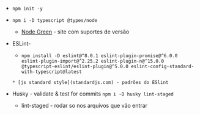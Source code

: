 


* `npm init -y`
* `npm i -D typescript @types/node`
  * [Node Green](node.green) - site com suportes de versão

* ESLint- 
  * ```shell
    npm install -D eslint@^8.0.1 eslint-plugin-promise@^6.0.0 eslint-plugin-import@^2.25.2 eslint-plugin-n@^15.0.0  @typescript-eslint/eslint-plugin@^5.0.0 eslint-config-standard-with-typescript@latest
  ```
  * [js standard style](standardjs.com) - padrões do ESlint
* Husky - validate & test for commits `npm i -D husky lint-staged`
  * lint-staged - rodar so nos arquivos que vão entrar